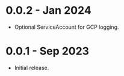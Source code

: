 # 0.0.2 - Jan 2024

- Optional ServiceAccount for GCP logging.

# 0.0.1 - Sep 2023

- Initial release.
